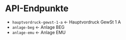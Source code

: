 # API-Endpunkte

- `hauptvordruck-gewst-1-a` ← Hauptvordruck GewSt 1 A
- `anlage-beg` ← Anlage BEG
- `anlage-emu` ← Anlage EMU